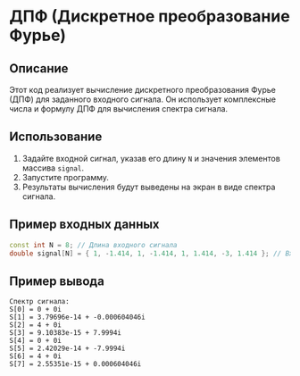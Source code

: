 # ДПФ (Дискретное преобразование Фурье)

## Описание
Этот код реализует вычисление дискретного преобразования Фурье (ДПФ) для заданного входного сигнала. Он использует комплексные числа и формулу ДПФ для вычисления спектра сигнала.

## Использование
1. Задайте входной сигнал, указав его длину `N` и значения элементов массива `signal`.
2. Запустите программу.
3. Результаты вычисления будут выведены на экран в виде спектра сигнала.

## Пример входных данных
```cpp
const int N = 8; // Длина входного сигнала
double signal[N] = { 1, -1.414, 1, -1.414, 1, 1.414, -3, 1.414 }; // Входной сигнал
```
## Пример вывода

```
Спектр сигнала:
S[0] = 0 + 0i
S[1] = 3.79696e-14 + -0.000604046i
S[2] = 4 + 0i
S[3] = 9.10383e-15 + 7.9994i
S[4] = 0 + 0i
S[5] = 2.42029e-14 + -7.9994i
S[6] = 4 + 0i
S[7] = 2.55351e-15 + 0.000604046i
```
